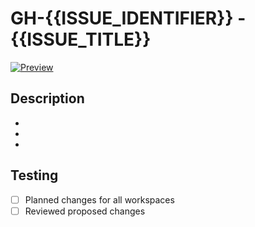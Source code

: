 # GH-{{ISSUE_IDENTIFIER}} - {{ISSUE_TITLE}}

[![Preview](https://github.com/cupel-co/cupel-co/actions/workflows/preview.yml/badge.svg?branch={{BRANCH_NAME}}&event=pull_request)](https://github.com/cupel-co/cupel-co/actions/workflows/preview.yml?query=branch%3A{{BRANCH_NAME}})

## Description
* 
* 
* 

## Testing
- [ ] Planned changes for all workspaces
- [ ] Reviewed proposed changes
